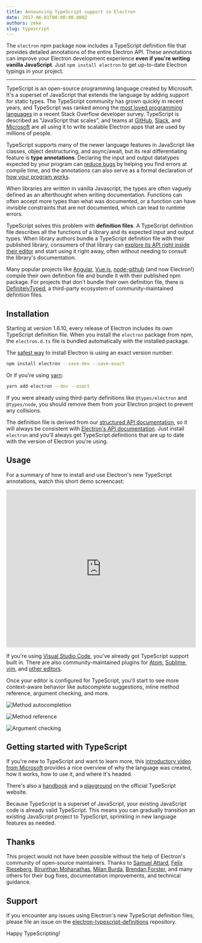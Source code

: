 ```yaml
---
title: Announcing TypeScript support in Electron
date: 2017-06-01T00:00:00.000Z
authors: zeke
slug: typescript
---
```


The `electron` npm package now includes a TypeScript definition file that provides detailed annotations of the entire Electron API. These annotations can improve your Electron development
experience **even if you're writing vanilla JavaScript**. Just
`npm install electron` to get up-to-date Electron typings in your project.

---

TypeScript is an open-source programming language created by Microsoft. It's
a superset of JavaScript that extends the language by adding support for
static types. The TypeScript community has grown quickly in recent years,
and TypeScript was ranked among the
[most loved programming languages](https://stackoverflow.com/insights/survey/2017#technology-most-loved-dreaded-and-wanted-languages)
in a recent Stack Overflow developer survey. TypeScript is described
as "JavaScript that scales", and teams at
[GitHub](https://githubengineering.com/how-four-native-developers-wrote-an-electron-app/),
[Slack](https://slack.engineering/typescript-at-slack-a81307fa288d),
and
[Microsoft](https://github.com/Microsoft/vscode)
are all using it to write scalable Electron apps that are used
by millions of people.

TypeScript supports many of the newer language features in JavaScript like
classes, object destructuring, and async/await, but its real differentiating
feature is **type annotations**.
Declaring the input and output datatypes expected by your program can
[reduce bugs](https://slack.engineering/typescript-at-slack-a81307fa288d) by
helping you find errors at compile time, and the annotations can also serve
as a formal declaration of [how your program works](https://staltz.com/all-js-libraries-should-be-authored-in-typescript.html).

When libraries are written in vanilla Javascript, the types are often vaguely
defined as an afterthought when writing documentation. Functions can often
accept more types than what was documented, or a function can have invisible
constraints that are not documented, which can lead to runtime errors.

TypeScript solves this problem with **definition files**.
A TypeScript definition file describes all the functions of a library and its
expected input and output types. When library authors bundle a TypeScript
definition file with their published library, consumers of that library can
[explore its API right inside their editor](https://code.visualstudio.com/docs/editor/intellisense)
and start using it right away, often without needing to consult the library's
documentation.

Many popular projects like
[Angular](https://angularjs.org/),
[Vue.js](http://vuejs.org/),
[node-github](https://github.com/mikedeboer/node-github)
(and now Electron!) compile their own definition file and bundle it with their
published npm package. For projects that don't bundle their own definition file,
there is
[DefinitelyTyped](https://github.com/DefinitelyTyped/DefinitelyTyped),
a third-party ecosystem of community-maintained definition files.

## Installation

Starting at version 1.6.10, every release of Electron includes its own
TypeScript definition file. When you install the `electron` package from npm,
the `electron.d.ts` file is bundled automatically with the
installed package.

The [safest way](https://electronjs.org/docs/tutorial/electron-versioning/) to install Electron is using an exact version number:

```sh
npm install electron --save-dev --save-exact
```

Or if you're using [yarn](https://yarnpkg.com/lang/en/docs/migrating-from-npm/#toc-cli-commands-comparison):

```sh
yarn add electron --dev --exact
```

If you were already using third-party definitions like `@types/electron`
and `@types/node`, you should remove them from your Electron project to prevent
any collisions.

The definition file is derived from our
[structured API documentation](https://electronjs.org/blog/2016/09/27/api-docs-json-schema),
so it will always be consistent with [Electron's API documentation](https://electronjs.org/docs/api/).
Just install `electron` and you'll always get TypeScript definitions that are
up to date with the version of Electron you're using.

## Usage

For a summary of how to install and use Electron's new TypeScript annotations,
watch this short demo screencast:

<iframe width="100%" height="420" src="https://www.youtube.com/embed/PJRag0rYQt8" frameBorder="0" allowFullScreen></iframe>

If you're using [Visual Studio Code](https://code.visualstudio.com/), you've
already got TypeScript support built in. There are also community-maintained
plugins for
[Atom](https://atom.io/packages/atom-typescript),
[Sublime](https://github.com/Microsoft/TypeScript-Sublime-Plugin),
[vim](https://github.com/Microsoft/TypeScript/wiki/TypeScript-Editor-Support#vim),
and
[other editors](https://www.typescriptlang.org/index.html#download-links).

Once your editor is configured for TypeScript, you'll start to see more
context-aware behavior like autocomplete suggestions, inline method reference,
argument checking, and more.

![Method autocompletion](https://cloud.githubusercontent.com/assets/2289/26128017/f6318c20-3a3f-11e7-9c2c-401a32d1f9fb.png)

![Method reference](https://cloud.githubusercontent.com/assets/2289/26128018/f6352600-3a3f-11e7-8d92-f0fb88ecc53e.png)

![Argument checking](https://cloud.githubusercontent.com/assets/2289/26128021/f6b1ca0c-3a3f-11e7-8161-ce913268a9f0.png)

## Getting started with TypeScript

If you're new to TypeScript and want to learn more, this
[introductory video from Microsoft](http://video.ch9.ms/ch9/4ae3/062c336d-9cf0-498f-ae9a-582b87954ae3/B881_mid.mp4)
provides a nice overview of why the language was created, how it works,
how to use it, and where it's headed.

There's also a
[handbook](https://www.typescriptlang.org/docs/handbook/basic-types.html)
and a
[playground](https://www.typescriptlang.org/play/index.html)
on the official TypeScript website.

Because TypeScript is a superset of JavaScript, your existing JavaScript code is
already valid TypeScript. This means you can gradually transition an existing
JavaScript project to TypeScript, sprinkling in new language features as needed.

## Thanks

This project would not have been possible without the help of Electron's
community of open-source maintainers. Thanks to
[Samuel Attard](https://github.com/MarshallOfSound),
[Felix Rieseberg](https://github.com/felixrieseberg),
[Birunthan Mohanathas](https://github.com/poiru),
[Milan Burda](https://github.com/miniak),
[Brendan Forster](https://github.com/shiftkey),
and many others for their bug fixes, documentation improvements,
and technical guidance.

## Support

If you encounter any issues using Electron's new TypeScript definition files,
please file an issue on the
[electron-typescript-definitions](https://github.com/electron/electron-typescript-definitions/issues) repository.

Happy TypeScripting!
